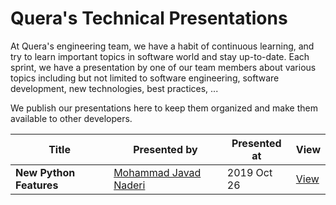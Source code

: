 # Quera's Technical Presentations

At Quera's engineering team, we have a habit of continuous learning, and try to learn important topics
in software world and stay up-to-date. Each sprint, we have a presentation by one of our team members
about various topics including but not limited to software engineering, software development, new
technologies, best practices, ...

We publish our presentations here to keep them organized and make them available to other developers.

| Title | Presented by | Presented at | View |
|-------|--------------|--------------|------|
| **New Python Features** | [Mohammad Javad Naderi](https://github.com/mjnaderi) | 2019 Oct 26 | [View](https://querateam.github.io/learning/presentations/New%20Python%20Features/) |